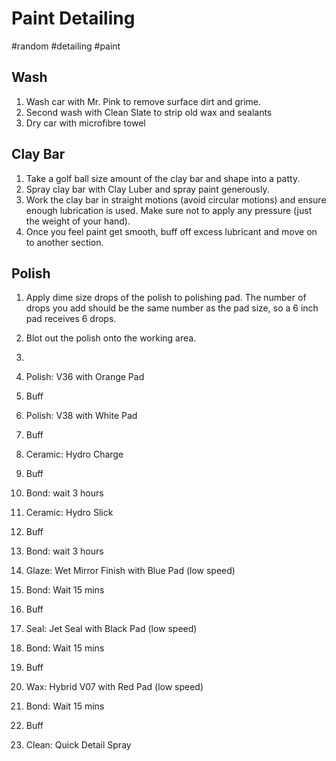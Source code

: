 # Paint Detailing
#random #detailing #paint

## Wash
1. Wash car with Mr. Pink to remove surface dirt and grime.
2. Second wash with Clean Slate to strip old wax and sealants
3. Dry car with microfibre towel

## Clay Bar
1. Take a golf ball size amount of the clay bar and shape into a patty.
2. Spray clay bar with Clay Luber and spray paint generously.
3. Work the clay bar in straight motions (avoid circular motions) and ensure enough lubrication is used. Make sure not to apply any pressure (just the weight of your hand).
4. Once you feel paint get smooth, buff off excess lubricant and move on to another section.

## Polish
1. Apply dime size drops of the polish to polishing pad. The number of drops you add should be the same number as the pad size, so a 6 inch pad receives 6 drops.
2. Blot out the polish onto the working area.
3. 


4. Polish: V36 with Orange Pad
5. Buff
6. Polish: V38 with White Pad
7. Buff
8. Ceramic: Hydro Charge
9. Buff
10. Bond: wait 3 hours
11. Ceramic: Hydro Slick
12. Buff
13. Bond: wait 3 hours
14. Glaze: Wet Mirror Finish with Blue Pad (low speed)
15. Bond: Wait 15 mins
16. Buff
17. Seal: Jet Seal with Black Pad (low speed)
18. Bond: Wait 15 mins
19. Buff
20. Wax: Hybrid V07 with Red Pad (low speed)
21. Bond: Wait 15 mins
22. Buff
23. Clean: Quick Detail Spray